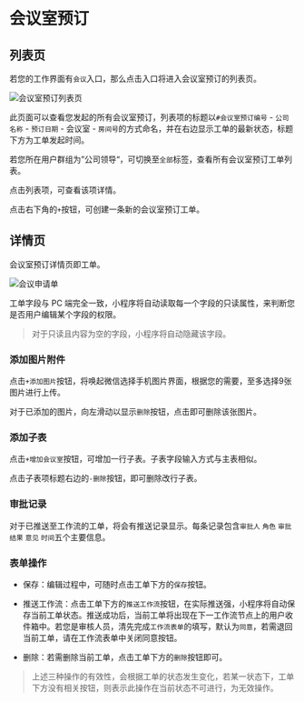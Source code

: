 # 会议室预订

## 列表页

若您的工作界面有`会议`入口，那么点击入口将进入会议室预订的列表页。

![会议室预订列表页](https://ws4.sinaimg.cn/large/006tNc79ly1fz5ie11ixnj30u01o00uf.jpg)

此页面可以查看您发起的所有会议室预订，列表项的标题以`#会议室预订编号` - `公司名称` - `预订日期` - 会议室 - `房间号`的方式命名，并在右边显示工单的最新状态，标题下方为工单发起时间。

若您所在用户群组为”公司领导“，可切换至`全部`标签，查看所有会议室预订工单列表。

点击列表项，可查看该项详情。

点击右下角的`+`按钮，可创建一条新的会议室预订工单。

## 详情页

会议室预订详情页即工单。

![会议申请单](https://ws3.sinaimg.cn/large/006tNc79ly1fz5iu21enij30u01o0jt0.jpg)

工单字段与 PC 端完全一致，小程序将自动读取每一个字段的只读属性，来判断您是否用户编辑某个字段的权限。

> 对于只读且内容为空的字段，小程序将自动隐藏该字段。

### 添加图片附件

点击`+添加图片`按钮，将唤起微信选择手机图片界面，根据您的需要，至多选择9张图片进行上传。

对于已添加的图片，向左滑动以显示`删除`按钮，点击即可删除该张图片。

### 添加子表

点击`+增加会议室`按钮，可增加一行子表。子表字段输入方式与主表相似。

点击子表项标题右边的`-删除`按钮，即可删除改行子表。

### 审批记录

对于已推送至工作流的工单，将会有推送记录显示。每条记录包含`审批人` `角色` `审批结果` `意见` `时间`五个主要信息。

### 表单操作

- 保存：编辑过程中，可随时点击工单下方的`保存`按钮。

- 推送工作流：点击工单下方的`推送工作流`按钮，在实际推送强，小程序将自动保存当前工单状态。推送成功后，当前工单将出现在下一工作流节点上的用户收件箱中。若您是审核人员，清先完成`工作流表单`的填写，默认为`同意`，若需退回当前工单，请在工作流表单中关闭同意按钮。

- 删除：若需删除当前工单，点击工单下方的`删除`按钮即可。

> 上述三种操作的有效性，会根据工单的状态发生变化，若某一状态下，工单下方没有相关按钮，则表示此操作在当前状态不可进行，为无效操作。
